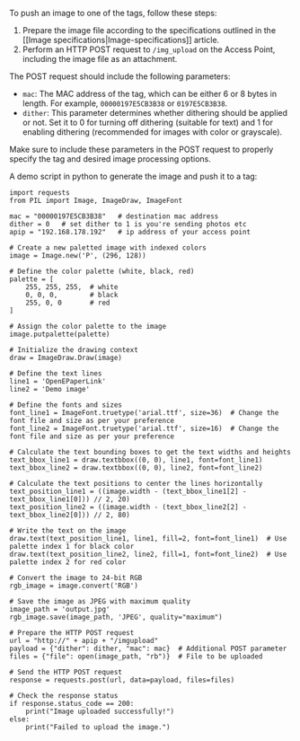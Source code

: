 To push an image to one of the tags, follow these steps:

1. Prepare the image file according to the specifications outlined in the [[Image specifications|Image-specifications]] article.
2. Perform an HTTP POST request to `/img_upload` on the Access Point, including the image file as an attachment.

The POST request should include the following parameters:

- `mac`: The MAC address of the tag, which can be either 6 or 8 bytes in length. For example, `00000197E5CB3B38` or `0197E5CB3B38`.
- `dither`: This parameter determines whether dithering should be applied or not. Set it to 0 for turning off dithering (suitable for text) and 1 for enabling dithering (recommended for images with color or grayscale).

Make sure to include these parameters in the POST request to properly specify the tag and desired image processing options.


A demo script in python to generate the image and push it to a tag:

```
import requests
from PIL import Image, ImageDraw, ImageFont

mac = "00000197E5CB3B38"   # destination mac address
dither = 0   # set dither to 1 is you're sending photos etc
apip = "192.168.178.192"   # ip address of your access point

# Create a new paletted image with indexed colors
image = Image.new('P', (296, 128))

# Define the color palette (white, black, red)
palette = [
    255, 255, 255,  # white
    0, 0, 0,        # black
    255, 0, 0       # red
]

# Assign the color palette to the image
image.putpalette(palette)

# Initialize the drawing context
draw = ImageDraw.Draw(image)

# Define the text lines
line1 = 'OpenEPaperLink'
line2 = 'Demo image'

# Define the fonts and sizes
font_line1 = ImageFont.truetype('arial.ttf', size=36)  # Change the font file and size as per your preference
font_line2 = ImageFont.truetype('arial.ttf', size=16)  # Change the font file and size as per your preference

# Calculate the text bounding boxes to get the text widths and heights
text_bbox_line1 = draw.textbbox((0, 0), line1, font=font_line1)
text_bbox_line2 = draw.textbbox((0, 0), line2, font=font_line2)

# Calculate the text positions to center the lines horizontally
text_position_line1 = ((image.width - (text_bbox_line1[2] - text_bbox_line1[0])) // 2, 20)
text_position_line2 = ((image.width - (text_bbox_line2[2] - text_bbox_line2[0])) // 2, 80)

# Write the text on the image
draw.text(text_position_line1, line1, fill=2, font=font_line1)  # Use palette index 1 for black color
draw.text(text_position_line2, line2, fill=1, font=font_line2)  # Use palette index 2 for red color

# Convert the image to 24-bit RGB
rgb_image = image.convert('RGB')

# Save the image as JPEG with maximum quality
image_path = 'output.jpg'
rgb_image.save(image_path, 'JPEG', quality="maximum")

# Prepare the HTTP POST request
url = "http://" + apip + "/imgupload"
payload = {"dither": dither, "mac": mac}  # Additional POST parameter
files = {"file": open(image_path, "rb")}  # File to be uploaded

# Send the HTTP POST request
response = requests.post(url, data=payload, files=files)

# Check the response status
if response.status_code == 200:
    print("Image uploaded successfully!")
else:
    print("Failed to upload the image.")
```
